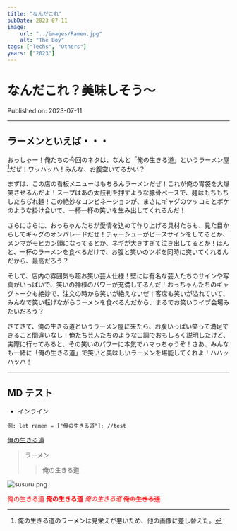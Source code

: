 ```yaml
---
title: "なんだこれ"
pubDate: 2023-07-11
image:
    url: "../images/Ramen.jpg"
    alt: "The Boy"
tags: ["Techs", "Others"]
years: ["2023"]
---
```


# なんだこれ？美味しそう～

Published on: 2023-07-11

---

## ラーメンといえば・・・

おっしゃー！俺たちの今回のネタは、なんと「俺の生きる道」というラーメン屋[^1]だぜ！ワッハッハ！みんな、お腹空いてるかい？

まずは、この店の看板メニューはもちろんラーメンだぜ！これが俺の胃袋を大爆笑させるんだよ！スープはあの太鼓判を押すような豚骨ベースで、麺はもちもちしたちぢれ麺！この絶妙なコンビネーションが、まさにギャグのツッコミとボケのような掛け合いで、一杯一杯の笑いを生み出してくれるんだ！

さらにさらに、おっちゃんたちが愛情を込めて作り上げる具材たちも、見た目からしてギャグのオンパレードだぜ！チャーシューがピースサインをしてるとか、メンマがモヒカン頭になってるとか、ネギが大きすぎて泣き出してるとか！ほんと、一杯のラーメンを食べるだけで、お腹と笑いのツボを同時に突いてくれるんだから、最高だろう？

そして、店内の雰囲気も超お笑い芸人仕様！壁には有名な芸人たちのサインや写真がいっぱいで、笑いの神様のパワーが充満してるんだ！おっちゃんたちのギャグトークも絶妙で、注文の時から笑いが絶えないぜ！客席も笑いが溢れていて、みんなで笑い転げながらラーメンを食べるんだから、まるでお笑いライブ会場みたいだろう？

さてさて、俺の生きる道というラーメン屋に来たら、お腹いっぱい笑って満足できること間違いなし！俺たち芸人たちのような口調でおもしろく説明したけど、実際に行ってみると、その笑いのパワーに本気でハマっちゃうぞ！さあ、みんなも一緒に「俺の生きる道」で笑いと美味しいラーメンを堪能してくれよ！ハハッハッハ！

---

## MD テスト

-   インライン

```
例: let ramen = ["俺の生きる道"]; //test
```

[俺の生きる道](https://ramendb.supleks.jp/s/107002.html)

> ラーメン
>
> > 俺の生きる道

![susuru.png](https://menkyo-g.jp/collaboration/images/susur_image.png "susuru")

<font color="Red">俺の生きる道</font> <font color="Red">**俺の生きる道**</font> <font color="Red">_俺の生きる道_</font> <font color="Red">~~俺の生きる道~~</font>

[^1]: 俺の生きる道のラーメンは見栄えが悪いため、他の画像に差し替えた。
